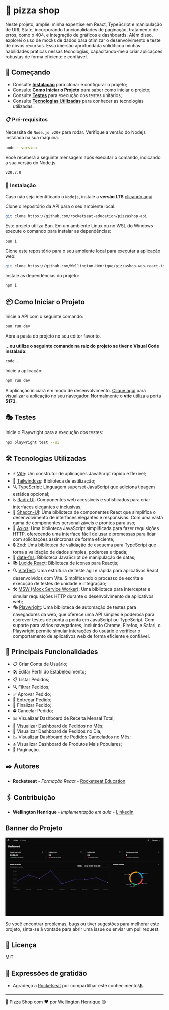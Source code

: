# 🍕 pizza shop

Neste projeto, ampliei minha expertise em React, TypeScript e manipulação de URL State, incorporando funcionalidades de paginação, tratamento de erros, como o 404, e integração de gráficos e dashboards. Além disso, explorei o uso de mocks de dados para otimizar o desenvolvimento e teste de novos recursos. Essa imersão aprofundada solidificou minhas habilidades práticas nessas tecnologias, capacitando-me a criar aplicações robustas de forma eficiente e confiável.

## 🚀 Começando

* Consulte **[Instalação](#-instalação)** para clonar e configurar o projeto;
* Consulte **[Como Iniciar o Projeto](#-como-iniciar-o-projeto)** para saber como iniciar o projeto;
* Consulte **[Testes](#-testes)** para execução dos testes unitários;
* Consulte **[Tecnologias Utilizadas](#%EF%B8%8F-tecnologias-utilizadas)** para conhecer as tecnologias utilizadas.

### 📋 Pré-requisitos
Necessita de `Node.js v20+` para rodar. Verifique a versão do Nodejs instalada na sua máquina.

```bash
node --version
```

Você receberá a seguinte mensagem após executar o comando, indicando a sua versão do Node.js.
```bash
v20.7.0
```

### 🔧 Instalação

Caso não seja identificado o ``Nodejs``, instale a **versão LTS** [clicando aqui](https://nodejs.org/en)

Clone o repositório da API para o seu ambiente local:
```bash
git clone https://github.com/rocketseat-education/pizzashop-api
```
Este projeto utiliza Bun. Em um ambiente Linux ou no WSL do Windows execute o comando para instalar as dependências:

```bash
bun i
```

Clone este repositório para o seu ambiente local para executar a aplicação web:
```bash
git clone https://github.com/Wellington-Henrique/pizzashop-web-react-ts
```

Instale as dependências do projeto:
```bash
npm i
```

## 📦 Como Iniciar o Projeto

Inicie a API com o seguinte comando:

```bash
bun run dev
```
Abra a pasta do projeto no seu editor favorito.

.**..ou utilize o seguinte comando na raiz do projeto se tiver o Visual Code instalado**:
```bash
code .
```

Inicie a aplicação:
```bash
npm run dev
```

A aplicação iniciará em modo de desenvolvimento. [Clique aqui](http://localhost:5173/) para visualizar a aplicação no seu navegador. Normalmente o **vite** utiliza a porta **5173**.

## 🎭 Testes

Inicie o Playwright para a execução dos testes:
```bash
npx playwright test --ui
```

## 🛠️ Tecnologias Utilizadas

* ⚡ [Vite](https://vitejs.dev/): Um construtor de aplicações JavaScript rápido e flexível;
* 🎨 [Tailwindcss](https://tailwindcss.com/): Biblioteca de estilização;
* 🔍 [TypeScript](https://www.typescriptlang.org/): Linguagem superset JavaScript que adiciona tipagem estática opcional;
* ♿️ [Radix UI](https://www.radix-ui.com/): Componentes web acessíveis e sofisticados para criar interfaces elegantes e inclusivas;
* 🌟 [Shadcn-UI](https://ui.shadcn.com/): Uma biblioteca de componentes React que simplifica o desenvolvimento de interfaces elegantes e responsivas. Com uma vasta gama de componentes personalizáveis e prontos para uso;
* 🔄 [Axios](https://axios-http.com/): Uma biblioteca JavaScript simplificada para fazer requisições HTTP, oferecendo uma interface fácil de usar e promessas para lidar com solicitações assíncronas de forma eficiente;
* 🔒 [Zod](https://zod.dev/): Uma biblioteca de validação de esquema para TypeScript que torna a validação de dados simples, poderosa e tipada;
* 📅 [date-fns](https://date-fns.org/): Biblioteca JavaScript de manipulação de datas;
* 📚 [Lucide React](https://lucide.dev/guide/packages/lucide-react): Biblioteca de ícones para Reactjs;
* 🔍 [ViteTest](https://vitest.dev/): Uma estrutura de teste ágil e rápida para aplicativos React desenvolvidos com Vite. Simplificando o processo de escrita e execução de testes de unidade e integração;
* 🛠️ [MSW (Mock Service Worker)](https://mswjs.io/): Uma biblioteca para interceptar e simular requisições HTTP durante o desenvolvimento de aplicativos web;
* 🎭 [Playwright](https://playwright.dev/): Uma biblioteca de automação de testes para navegadores da web, que oferece uma API simples e poderosa para escrever testes de ponta a ponta em JavaScript ou TypeScript. Com suporte para vários navegadores, incluindo Chrome, Firefox, e Safari, o Playwright permite simular interações do usuário e verificar o comportamento de aplicativos web de forma eficiente e confiável.

## 🌟 Principais Funcionalidades

* 📋 Criar Conta de Usuário;
* 🛠️ Editar Perfil do Estabelecimento;
* 📋 Listar Pedidos;
* 🔍 Filtrar Pedidos;
* ✅ Aprovar Pedido;
* 🚚 Entregar Pedido;
* 🏁 Finalizar Pedido;
* ⛔ Cancelar Pedido;
* 📊 Visualizar Dashboard de Receita Mensal Total;
* 📅 Visualizar Dashboard de Pedidos no Mês;
* 📆 Visualizar Dashboard de Pedidos no Dia;
* 📉 Visualizar Dashboard de Pedidos Cancelados no Mês;
* 🔝 Visualizar Dashboard de Produtos Mais Populares;
* 🔄 Páginação.

## ✒️ Autores
* **Rocketseat** - *Formação React* - [Rocketseat Education][rocketseat-git-url]

## 🖇️ Contribuição

* **Wellington Henrique** - *Implementação em aula* - [LinkedIn][linkedin-url]

## Banner do Projeto
![Banner](/public/banner.png)


Se você encontrar problemas, bugs ou tiver sugestões para melhorar este projeto, sinta-se à vontade para abrir uma issue ou enviar um pull request.

## 📜 Licença
MIT

## 🎁 Expressões de gratidão

* Agradeço a [Rocketseat][rocketseat-linkedin-url] por compartilhar este conhecimento!🫂.

---

🍕 Pizza Shop com ❤️ por [Wellington Henrique][linkedin-url] 😊

[linkedin-url]: https://www.linkedin.com/in/wellingtonhlc/
[rocketseat-linkedin-url]: https://www.linkedin.com/school/rocketseat/
[rocketseat-git-url]: https://github.com/rocketseat-education/pizzashop-api